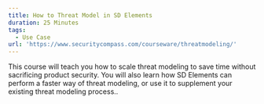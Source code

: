 ```yaml
---
title: How to Threat Model in SD Elements
duration: 25 Minutes
tags:
  - Use Case
url: 'https://www.securitycompass.com/courseware/threatmodeling/'
---
```

This course will teach you how to scale threat modeling to save time without sacrificing product security. You will also learn how SD Elements can perform a faster way of threat modeling, or use it to supplement your existing threat modeling process..

